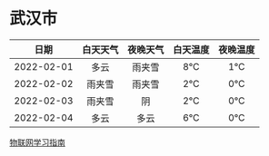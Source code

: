 # 武汉市
|日期|白天天气|夜晚天气|白天温度|夜晚温度|
|:--:|:--:|:--:|:--:|:--:|
|2022-02-01|多云|雨夹雪|8℃|1℃|
|2022-02-02|雨夹雪|雨夹雪|2℃|0℃|
|2022-02-03|雨夹雪|阴|2℃|0℃|
|2022-02-04|多云|多云|6℃|0℃|
 
[物联网学习指南](http://doc.lziqi.top/IoT)
